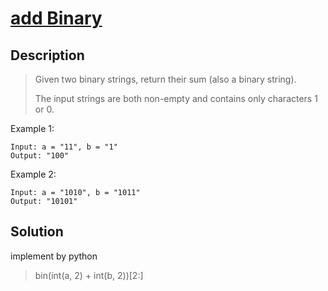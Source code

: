 # [add Binary](https://leetcode.com/problems/add-binary/)

## Description

> Given two binary strings, return their sum (also a binary string).
> 
> The input strings are both non-empty and contains only characters 1 or 0.

Example 1:

```
Input: a = "11", b = "1"
Output: "100"
```

Example 2:

```
Input: a = "1010", b = "1011"
Output: "10101"
```

## Solution

implement by python
> bin(int(a, 2) + int(b, 2))[2:]
